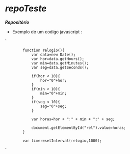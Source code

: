 # ***repoTeste***
***Repositório***

* Exemplo de um codigo javascript :

`

		
			function relogio(){
				var data=new Date();
				var hor=data.getHours();
				var min=data.getMinutes();
				var seg=data.getSeconds();
				
				if(hor < 10){
					hor="0"+hor;
				}
				if(min < 10){
					min="0"+min;
				}
				if(seg < 10){
					seg="0"+seg;
				}
				
				var horas=hor + ":" + min + ":" + seg;
				
				document.getElementById("rel").value=horas;
			}

			var timer=setInterval(relogio,1000);

`


